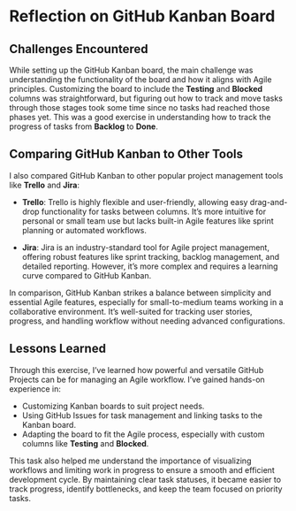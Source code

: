 # Reflection on GitHub Kanban Board

## Challenges Encountered
While setting up the GitHub Kanban board, the main challenge was understanding the functionality of the board and how it aligns with Agile principles. Customizing the board to include the **Testing** and **Blocked** columns was straightforward, but figuring out how to track and move tasks through those stages took some time since no tasks had reached those phases yet. This was a good exercise in understanding how to track the progress of tasks from **Backlog** to **Done**.

## Comparing GitHub Kanban to Other Tools
I also compared GitHub Kanban to other popular project management tools like **Trello** and **Jira**:

- **Trello**: Trello is highly flexible and user-friendly, allowing easy drag-and-drop functionality for tasks between columns. It’s more intuitive for personal or small team use but lacks built-in Agile features like sprint planning or automated workflows.
  
- **Jira**: Jira is an industry-standard tool for Agile project management, offering robust features like sprint tracking, backlog management, and detailed reporting. However, it’s more complex and requires a learning curve compared to GitHub Kanban.

In comparison, GitHub Kanban strikes a balance between simplicity and essential Agile features, especially for small-to-medium teams working in a collaborative environment. It’s well-suited for tracking user stories, progress, and handling workflow without needing advanced configurations.

## Lessons Learned
Through this exercise, I’ve learned how powerful and versatile GitHub Projects can be for managing an Agile workflow. I’ve gained hands-on experience in:
- Customizing Kanban boards to suit project needs.
- Using GitHub Issues for task management and linking tasks to the Kanban board.
- Adapting the board to fit the Agile process, especially with custom columns like **Testing** and **Blocked**.

This task also helped me understand the importance of visualizing workflows and limiting work in progress to ensure a smooth and efficient development cycle. By maintaining clear task statuses, it became easier to track progress, identify bottlenecks, and keep the team focused on priority tasks.
